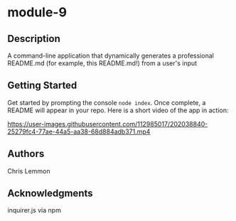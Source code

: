 # module-9

## Description

A command-line application that dynamically generates a professional README.md (for example, this README.md!) from a user's input

## Getting Started

Get started by prompting the console `node index`. Once complete, a README will appear in your repo. Here is a short video of the app in action:

https://user-images.githubusercontent.com/112985017/202038840-25279fc4-77ae-44a5-aa38-68d884adb371.mp4

## Authors

Chris Lemmon

## Acknowledgments

inquirer.js via npm
